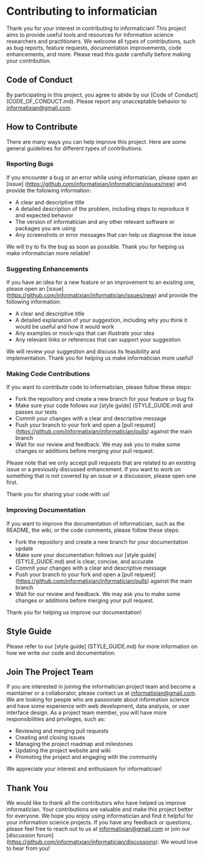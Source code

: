 # Contributing to informatician

Thank you for your interest in contributing to informatician! This project aims to provide useful tools and resources for information science researchers and practitioners. We welcome all types of contributions, such as bug reports, feature requests, documentation improvements, code enhancements, and more. Please read this guide carefully before making your contribution.

## Code of Conduct

By participating in this project, you agree to abide by our [Code of Conduct] (CODE_OF_CONDUCT.md). Please report any unacceptable behavior to informatixian@gmail.com.

## How to Contribute

There are many ways you can help improve this project. Here are some general guidelines for different types of contributions:

### Reporting Bugs

If you encounter a bug or an error while using informatician, please open an [issue] (https://github.com/informatixian/informatician/issues/new) and provide the following information:

- A clear and descriptive title
- A detailed description of the problem, including steps to reproduce it and expected behavior
- The version of informatician and any other relevant software or packages you are using
- Any screenshots or error messages that can help us diagnose the issue

We will try to fix the bug as soon as possible. Thank you for helping us make informatician more reliable!

### Suggesting Enhancements

If you have an idea for a new feature or an improvement to an existing one, please open an [issue] (https://github.com/informatixian/informatician/issues/new) and provide the following information:

- A clear and descriptive title
- A detailed explanation of your suggestion, including why you think it would be useful and how it would work
- Any examples or mock-ups that can illustrate your idea
- Any relevant links or references that can support your suggestion

We will review your suggestion and discuss its feasibility and implementation. Thank you for helping us make informatician more useful!

### Making Code Contributions

If you want to contribute code to informatician, please follow these steps:

- Fork the repository and create a new branch for your feature or bug fix
- Make sure your code follows our [style guide] (STYLE_GUIDE.md) and passes our tests
- Commit your changes with a clear and descriptive message
- Push your branch to your fork and open a [pull request] (https://github.com/informatixian/informatician/pulls) against the main branch
- Wait for our review and feedback. We may ask you to make some changes or additions before merging your pull request.

Please note that we only accept pull requests that are related to an existing issue or a previously discussed enhancement. If you want to work on something that is not covered by an issue or a discussion, please open one first.

Thank you for sharing your code with us!

### Improving Documentation

If you want to improve the documentation of informatician, such as the README, the wiki, or the code comments, please follow these steps:

- Fork the repository and create a new branch for your documentation update
- Make sure your documentation follows our [style guide] (STYLE_GUIDE.md) and is clear, concise, and accurate
- Commit your changes with a clear and descriptive message
- Push your branch to your fork and open a [pull request] (https://github.com/informatixian/informatician/pulls) against the main branch
- Wait for our review and feedback. We may ask you to make some changes or additions before merging your pull request.

Thank you for helping us improve our documentation!

## Style Guide

Please refer to our [style guide] (STYLE_GUIDE.md) for more information on how we write our code and documentation.

## Join The Project Team

If you are interested in joining the informatician project team and become a maintainer or a collaborator, please contact us at informatixian@gmail.com. We are looking for people who are passionate about information science and have some experience with web development, data analysis, or user interface design. As a project team member, you will have more responsibilities and privileges, such as:

- Reviewing and merging pull requests
- Creating and closing issues
- Managing the project roadmap and milestones
- Updating the project website and wiki
- Promoting the project and engaging with the community

We appreciate your interest and enthusiasm for informatician!

## Thank You

We would like to thank all the contributors who have helped us improve informatician. Your contributions are valuable and make this project better for everyone. We hope you enjoy using informatician and find it helpful for your information science projects. If you have any feedback or questions, please feel free to reach out to us at informatixian@gmail.com or join our [discussion forum] (https://github.com/informatixian/informatician/discussions). We would love to hear from you!